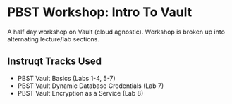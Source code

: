 

# PBST Workshop: Intro To Vault 

A half day workshop on Vault (cloud agnostic). Workshop is broken up into alternating lecture/lab sections.

## Instruqt Tracks Used
* PBST Vault Basics (Labs 1-4, 5-7)
* PBST Vault Dynamic Database Credentials (Lab 7)
* PBST Vault Encryption as a Service (Lab 8)